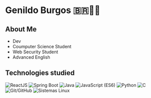 # Genildo Burgos 🇧🇷👨‍💻

## About Me
- Dev
- Coumputer Science Student
- Web Security Student
- Advanced English

## Technologies studied
![ReactJS](https://img.shields.io/badge/ReactJS-61DAFB?style=for-the-badge&logo=react&logoColor=white)
![Spring Boot](https://img.shields.io/badge/Spring_Boot-6DB33F?style=for-the-badge&logo=spring-boot)
![Java](https://img.shields.io/badge/Java-007396?style=for-the-badge&logo=java&logoColor=white)
![JavaScript (ES6)](https://img.shields.io/badge/JavaScript-ES6-F7DF1E?style=for-the-badge&logo=javascript&logoColor=white)
![Python](https://img.shields.io/badge/Python-3776AB?style=for-the-badge&logo=python&logoColor=white)
![C](https://img.shields.io/badge/C-A8B9CC?style=for-the-badge&logo=c&logoColor=white)
![Git/GitHub](https://img.shields.io/badge/Git-GitHub-181717?style=for-the-badge&logo=git&logoColor=white)
![Sistemas Linux](https://img.shields.io/badge/Linux-333333?style=for-the-badge&logo=linux&logoColor=white)






